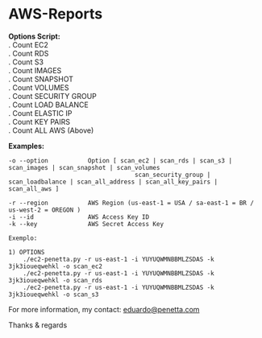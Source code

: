 # AWS-Reports

<b>Options Script: </b><br>
	. Count EC2 <br>
	. Count RDS <br>
	. Count S3 <br>
	. Count IMAGES <br>
	. Count SNAPSHOT <br>
	. Count VOLUMES <br>
	. Count SECURITY GROUP <br>
	. Count LOAD BALANCE <br>
	. Count ELASTIC IP <br>
	. Count KEY PAIRS <br>
	. Count ALL AWS (Above) <br>	


<b>Examples:</b>

    -o --option 	      Option [ scan_ec2 | scan_rds | scan_s3 | scan_images | scan_snapshot | scan_volumes 
                                       scan_security_group | scan_loadbalance | scan_all_address | scan_all_key_pairs | scan_all_aws ]

    -r --region   	      AWS Region (us-east-1 = USA / sa-east-1 = BR / us-west-2 = OREGON )
    -i --id               AWS Access Key ID
    -k --key              AWS Secret Access Key
 
    Exemplo:
 
	1) OPTIONS 
	    ./ec2-penetta.py -r us-east-1 -i YUYUQWMNBBMLZSDAS -k 3jk3ioueqwehkl -o scan_ec2
	    ./ec2-penetta.py -r us-east-1 -i YUYUQWMNBBMLZSDAS -k 3jk3ioueqwehkl -o scan_rds 
	    ./ec2-penetta.py -r us-east-1 -i YUYUQWMNBBMLZSDAS -k 3jk3ioueqwehkl -o scan_s3


For more information, my contact: eduardo@penetta.com

Thanks & regards

